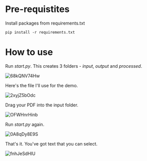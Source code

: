 # Pre-requistites

Install packages from requirements.txt

```
pip install -r requirements.txt
```
 
# How to use

Run *start.py*. This creates 3 folders - *input*, *output* and *processed*.
 
![68kQNV74Hw](https://github.com/waLLxAck/scanned-document-image-to-text-pdf/assets/15944458/5232354e-3f50-412e-973e-0413c5f73918)

Here's the file I'll use for the demo.

![2xyjZ5bOdc](https://github.com/waLLxAck/scanned-document-image-to-text-pdf/assets/15944458/42ad53b0-91ff-4f96-8bb7-197529398e6e)

Drag your PDF into the input folder.

![OFWHnrHinb](https://github.com/waLLxAck/scanned-document-image-to-text-pdf/assets/15944458/aabb80fd-d965-474a-a006-366df8ebc5e6)

Run *start.py* again.

![0A8qDy8E9S](https://github.com/waLLxAck/scanned-document-image-to-text-pdf/assets/15944458/39101308-64f1-4a1a-ba66-b9fe57663f83)

That's it. You've got text that you can select.

![fnhJeSdHIU](https://github.com/waLLxAck/scanned-document-image-to-text-pdf/assets/15944458/9e028847-f139-4ca9-b6fa-00e572d51f34)
